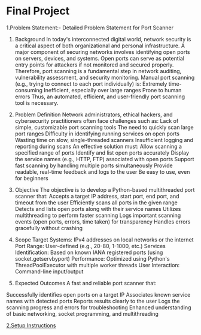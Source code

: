 # Final Project

1.Problem Statement:-
Detailed Problem Statement for Port Scanner

1. Background
In today's interconnected digital world, network security is a critical aspect of both organizational and personal infrastructure. A major component of securing networks involves identifying open ports on servers, devices, and systems.
Open ports can serve as potential entry points for attackers if not monitored and secured properly. Therefore, port scanning is a fundamental step in network auditing, vulnerability assessment, and security monitoring.
Manual port scanning (e.g., trying to connect to each port individually) is:
Extremely time-consuming
Inefficient, especially over large ranges
Prone to human errors
Thus, an automated, efficient, and user-friendly port scanning tool is necessary.

2. Problem Definition
Network administrators, ethical hackers, and cybersecurity practitioners often face challenges such as:
Lack of simple, customizable port scanning tools
The need to quickly scan large port ranges
Difficulty in identifying running services on open ports
Wasting time on slow, single-threaded scanners
Insufficient logging and reporting during scans
An effective solution must:
Allow scanning a specified range of ports
Identify and list open ports accurately
Display the service names (e.g., HTTP, FTP) associated with open ports
Support fast scanning by handling multiple ports simultaneously
Provide readable, real-time feedback and logs to the user
Be easy to use, even for beginners

3. Objective
The objective is to develop a Python-based multithreaded port scanner that:
Accepts a target IP address, start port, end port, and timeout from the user
Efficiently scans all ports in the given range
Detects and lists open ports along with their service names
Utilizes multithreading to perform faster scanning
Logs important scanning events (open ports, errors, time taken) for transparency
Handles errors gracefully without crashing

4. Scope
Target Systems: IPv4 addresses on local networks or the internet
Port Range: User-defined (e.g., 20-80, 1-1000, etc.)
Services Identification: Based on known IANA registered ports (using socket.getservbyport)
Performance: Optimized using Python's ThreadPoolExecutor with multiple worker threads
User Interaction: Command-line input/output

5. Expected Outcomes
A fast and reliable port scanner that:

Successfully identifies open ports on a target IP
Associates known service names with detected ports
Reports results clearly to the user
Logs the scanning progress and errors for troubleshooting
Enhanced understanding of basic networking, socket programming, and multithreading

[2.Setup Instructions](https://docs.github.com/en/repositories/creating-and-managing-repositories/quickstart-for-repositories)
